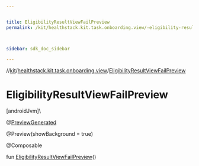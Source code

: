 ```yaml
---


title: EligibilityResultViewFailPreview
permalink: /kit/healthstack.kit.task.onboarding.view/-eligibility-result-view-fail-preview.html



sidebar: sdk_doc_sidebar

---
```



//[kit](/kit.html)/[healthstack.kit.task.onboarding.view](index.html)/[EligibilityResultViewFailPreview](-eligibility-result-view-fail-preview.html)



# EligibilityResultViewFailPreview



[androidJvm]\




@[PreviewGenerated](../healthstack.kit.annotation/-preview-generated/index.html)



@Preview(showBackground = true)



@Composable



fun [EligibilityResultViewFailPreview](-eligibility-result-view-fail-preview.html)()






